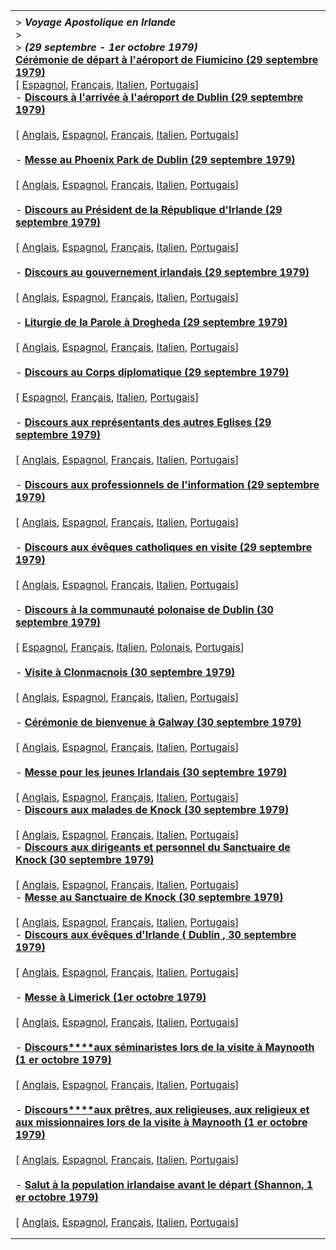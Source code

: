 |     |
| --- |
|  |
| > ***Voyage Apostolique en Irlande***<br>> <br>> ***(29 septembre - 1er octobre 1979)***<br>**[Cérémonie de départ à l'aéroport de Fiumicino (29 septembre 1979)](/content/john-paul-ii/fr/speeches/1979/september/documents/hf_jp-ii_spe_19790929_irlanda-fiumicino-aeroporto.html)**<br>[ [Espagnol](/content/john-paul-ii/es/speeches/1979/september/documents/hf_jp-ii_spe_19790929_irlanda-fiumicino-aeroporto.html), [Français](/content/john-paul-ii/fr/speeches/1979/september/documents/hf_jp-ii_spe_19790929_irlanda-fiumicino-aeroporto.html), [Italien](/content/john-paul-ii/it/speeches/1979/september/documents/hf_jp-ii_spe_19790929_irlanda-fiumicino-aeroporto.html), [Portugais](/content/john-paul-ii/pt/speeches/1979/september/documents/hf_jp-ii_spe_19790929_irlanda-fiumicino-aeroporto.html)]<br>- **[Discours à l'arrivée à l'aéroport de Dublin (29 septembre 1979)](/content/john-paul-ii/fr/speeches/1979/september/documents/hf_jp-ii_spe_19790929_irlanda-dublino-aeroporto.html)**<br>  <br>  [ [Anglais](/content/john-paul-ii/en/speeches/1979/september/documents/hf_jp-ii_spe_19790929_irlanda-dublino-aeroporto.html), [Espagnol](/content/john-paul-ii/es/speeches/1979/september/documents/hf_jp-ii_spe_19790929_irlanda-dublino-aeroporto.html), [Français](/content/john-paul-ii/fr/speeches/1979/september/documents/hf_jp-ii_spe_19790929_irlanda-dublino-aeroporto.html), [Italien](/content/john-paul-ii/it/speeches/1979/september/documents/hf_jp-ii_spe_19790929_irlanda-dublino-aeroporto.html), [Portugais](/content/john-paul-ii/pt/speeches/1979/september/documents/hf_jp-ii_spe_19790929_irlanda-dublino-aeroporto.html)]<br>  <br>- **[Messe au Phoenix Park de Dublin (29 septembre 1979)](/content/john-paul-ii/fr/travels/sub_index1979/documents/hf_jp-ii_hom_19790929_irlanda-dublino.html)**<br>  <br>  [ [Anglais](/content/john-paul-ii/en/homilies/1979/documents/hf_jp-ii_hom_19790929_irlanda-dublino.html), [Espagnol](/content/john-paul-ii/es/homilies/1979/documents/hf_jp-ii_hom_19790929_irlanda-dublino.html), [Français](/content/john-paul-ii/fr/travels/sub_index1979/documents/hf_jp-ii_hom_19790929_irlanda-dublino.html), [Italien](/content/john-paul-ii/it/homilies/1979/documents/hf_jp-ii_hom_19790929_irlanda-dublino.html), [Portugais](/content/john-paul-ii/pt/homilies/1979/documents/hf_jp-ii_hom_19790929_irlanda-dublino.html)] <br>  <br>- **[Discours au Président de la République d'Irlande (29 septembre 1979)](/content/john-paul-ii/fr/speeches/1979/september/documents/hf_jp-ii_spe_19790929_irlanda-dublino-presidente.html)**<br>  <br>  [ [Anglais](/content/john-paul-ii/en/speeches/1979/september/documents/hf_jp-ii_spe_19790929_irlanda-dublino-presidente.html), [Espagnol](/content/john-paul-ii/es/speeches/1979/september/documents/hf_jp-ii_spe_19790929_irlanda-dublino-presidente.html), [Français](/content/john-paul-ii/fr/speeches/1979/september/documents/hf_jp-ii_spe_19790929_irlanda-dublino-presidente.html), [Italien](/content/john-paul-ii/it/speeches/1979/september/documents/hf_jp-ii_spe_19790929_irlanda-dublino-presidente.html), [Portugais](/content/john-paul-ii/pt/speeches/1979/september/documents/hf_jp-ii_spe_19790929_irlanda-dublino-presidente.html)]<br>  <br>- **[Discours au gouvernement irlandais (29 septembre 1979)](/content/john-paul-ii/fr/speeches/1979/september/documents/hf_jp-ii_spe_19790929_irlanda-dublino-governo.html)**<br>  <br>  [ [Anglais](/content/john-paul-ii/en/speeches/1979/september/documents/hf_jp-ii_spe_19790929_irlanda-dublino-governo.html), [Espagnol](/content/john-paul-ii/es/speeches/1979/september/documents/hf_jp-ii_spe_19790929_irlanda-dublino-governo.html), [Français](/content/john-paul-ii/fr/speeches/1979/september/documents/hf_jp-ii_spe_19790929_irlanda-dublino-governo.html), [Italien](/content/john-paul-ii/it/speeches/1979/september/documents/hf_jp-ii_spe_19790929_irlanda-dublino-governo.html), [Portugais](/content/john-paul-ii/pt/speeches/1979/september/documents/hf_jp-ii_spe_19790929_irlanda-dublino-governo.html)]<br>  <br>- **[Liturgie de la Parole à Drogheda (29 septembre 1979)](/content/john-paul-ii/fr/homilies/1979/documents/hf_jp-ii_hom_19790929_irlanda-dublino-drogheda.html)**<br>  <br>  [ [Anglais](/content/john-paul-ii/en/homilies/1979/documents/hf_jp-ii_hom_19790929_irlanda-dublino-drogheda.html), [Espagnol](/content/john-paul-ii/es/homilies/1979/documents/hf_jp-ii_hom_19790929_irlanda-dublino-drogheda.html), [Français](/content/john-paul-ii/fr/homilies/1979/documents/hf_jp-ii_hom_19790929_irlanda-dublino-drogheda.html), [Italien](/content/john-paul-ii/it/homilies/1979/documents/hf_jp-ii_hom_19790929_irlanda-dublino-drogheda.html), [Portugais](/content/john-paul-ii/pt/homilies/1979/documents/hf_jp-ii_hom_19790929_irlanda-dublino-drogheda.html)] <br>  <br>- **[Discours au Corps diplomatique (29 septembre 1979)](/content/john-paul-ii/fr/speeches/1979/september/documents/hf_jp-ii_spe_19790929_irlanda-dublino-corpo-diplom.html)**<br>  <br>  [ [Espagnol](/content/john-paul-ii/es/speeches/1979/september/documents/hf_jp-ii_spe_19790929_irlanda-dublino-corpo-diplom.html), [Français](/content/john-paul-ii/fr/speeches/1979/september/documents/hf_jp-ii_spe_19790929_irlanda-dublino-corpo-diplom.html), [Italien](/content/john-paul-ii/it/speeches/1979/september/documents/hf_jp-ii_spe_19790929_irlanda-dublino-corpo-diplom.html), [Portugais](/content/john-paul-ii/pt/speeches/1979/september/documents/hf_jp-ii_spe_19790929_irlanda-dublino-corpo-diplom.html)]<br>  <br>- **[Discours aux représentants des autres Eglises (29 septembre 1979)](/content/john-paul-ii/fr/speeches/1979/september/documents/hf_jp-ii_spe_19790929_irlanda-dublino-chiese.html)**<br>  <br>  [ [Anglais](/content/john-paul-ii/en/speeches/1979/september/documents/hf_jp-ii_spe_19790929_irlanda-dublino-chiese.html), [Espagnol](/content/john-paul-ii/es/speeches/1979/september/documents/hf_jp-ii_spe_19790929_irlanda-dublino-chiese.html), [Français](/content/john-paul-ii/fr/speeches/1979/september/documents/hf_jp-ii_spe_19790929_irlanda-dublino-chiese.html), [Italien](/content/john-paul-ii/it/speeches/1979/september/documents/hf_jp-ii_spe_19790929_irlanda-dublino-chiese.html), [Portugais](/content/john-paul-ii/pt/speeches/1979/september/documents/hf_jp-ii_spe_19790929_irlanda-dublino-chiese.html)]<br>  <br>- **[Discours aux professionnels de l'information (29 septembre 1979)](/content/john-paul-ii/fr/speeches/1979/september/documents/hf_jp-ii_spe_19790929_irlanda-dublino-telecomunicazioni.html)**<br>  <br>  [ [Anglais](/content/john-paul-ii/en/speeches/1979/september/documents/hf_jp-ii_spe_19790929_irlanda-dublino-telecomunicazioni.html), [Espagnol](/content/john-paul-ii/es/speeches/1979/september/documents/hf_jp-ii_spe_19790929_irlanda-dublino-telecomunicazioni.html), [Français](/content/john-paul-ii/fr/speeches/1979/september/documents/hf_jp-ii_spe_19790929_irlanda-dublino-telecomunicazioni.html), [Italien](/content/john-paul-ii/it/speeches/1979/september/documents/hf_jp-ii_spe_19790929_irlanda-dublino-telecomunicazioni.html), [Portugais](/content/john-paul-ii/pt/speeches/1979/september/documents/hf_jp-ii_spe_19790929_irlanda-dublino-telecomunicazioni.html)]<br>  <br>- **[Discours aux évêques catholiques en visite (29 septembre 1979)](/content/john-paul-ii/fr/speeches/1979/september/documents/hf_jp-ii_spe_19790929_irlanda-dublino-vescovi.html)**<br>  <br>  [ [Anglais](/content/john-paul-ii/en/speeches/1979/september/documents/hf_jp-ii_spe_19790929_irlanda-dublino-vescovi.html), [Espagnol](/content/john-paul-ii/es/speeches/1979/september/documents/hf_jp-ii_spe_19790929_irlanda-dublino-vescovi.html), [Français](/content/john-paul-ii/fr/speeches/1979/september/documents/hf_jp-ii_spe_19790929_irlanda-dublino-vescovi.html), [Italien](/content/john-paul-ii/it/speeches/1979/september/documents/hf_jp-ii_spe_19790929_irlanda-dublino-vescovi.html), [Portugais](/content/john-paul-ii/pt/speeches/1979/september/documents/hf_jp-ii_spe_19790929_irlanda-dublino-vescovi.html)]<br>  <br>- **[Discours à la communauté polonaise de Dublin (30 septembre 1979)](/content/john-paul-ii/fr/speeches/1979/september/documents/hf_jp-ii_spe_19790930_irlanda-dublino-polacchi.html)**<br>  <br>  [ [Espagnol](/content/john-paul-ii/es/speeches/1979/september/documents/hf_jp-ii_spe_19790930_irlanda-dublino-polacchi.html), [Français](/content/john-paul-ii/fr/speeches/1979/september/documents/hf_jp-ii_spe_19790930_irlanda-dublino-polacchi.html), [Italien](/content/john-paul-ii/it/speeches/1979/september/documents/hf_jp-ii_spe_19790930_irlanda-dublino-polacchi.html), [Polonais](/content/john-paul-ii/pl/speeches/1979/september/documents/hf_jp-ii_spe_19790930_irlanda-dublino-polacchi.html), [Portugais](/content/john-paul-ii/pt/speeches/1979/september/documents/hf_jp-ii_spe_19790930_irlanda-dublino-polacchi.html)]<br>  <br>- **[Visite à Clonmacnois (30 septembre 1979)](/content/john-paul-ii/fr/speeches/1979/september/documents/hf_jp-ii_spe_19790930_irlanda-clonmacnois.html)**<br>  <br>  [ [Anglais](/content/john-paul-ii/en/speeches/1979/september/documents/hf_jp-ii_spe_19790930_irlanda-clonmacnois.html), [Espagnol](/content/john-paul-ii/es/speeches/1979/september/documents/hf_jp-ii_spe_19790930_irlanda-clonmacnois.html), [Français](/content/john-paul-ii/fr/speeches/1979/september/documents/hf_jp-ii_spe_19790930_irlanda-clonmacnois.html), [Italien](/content/john-paul-ii/it/speeches/1979/september/documents/hf_jp-ii_spe_19790930_irlanda-clonmacnois%20.html), [Portugais](/content/john-paul-ii/pt/speeches/1979/september/documents/hf_jp-ii_spe_19790930_irlanda-clonmacnois%20.html)] <br>  <br>- **[Cérémonie de bienvenue à Galway (30 septembre 1979)](/content/john-paul-ii/fr/speeches/1979/september/documents/hf_jp-ii_spe_19790930_irlanda-galway-arrivo.html)**<br>  <br>  [ [Anglais](/content/john-paul-ii/en/speeches/1979/september/documents/hf_jp-ii_spe_19790930_irlanda-galway-arrivo.html), [Espagnol](/content/john-paul-ii/es/speeches/1979/september/documents/hf_jp-ii_spe_19790930_irlanda-galway-arrivo.html), [Français](/content/john-paul-ii/fr/speeches/1979/september/documents/hf_jp-ii_spe_19790930_irlanda-galway-arrivo.html), [Italien](/content/john-paul-ii/it/speeches/1979/september/documents/hf_jp-ii_spe_19790930_irlanda-galway-arrivo.html), [Portugais](/content/john-paul-ii/pt/speeches/1979/september/documents/hf_jp-ii_spe_19790930_irlanda-galway-arrivo.html)] <br>  <br>- **[Messe pour les jeunes Irlandais (30 septembre 1979)](/content/john-paul-ii/fr/homilies/1979/documents/hf_jp-ii_hom_19790930_irlanda-galway-giovani.html)**<br>  <br>  [ [Anglais](/content/john-paul-ii/en/homilies/1979/documents/hf_jp-ii_hom_19790930_irlanda-galway-giovani.html), [Espagnol](/content/john-paul-ii/es/homilies/1979/documents/hf_jp-ii_hom_19790930_irlanda-galway-giovani.html), [Français](/content/john-paul-ii/fr/homilies/1979/documents/hf_jp-ii_hom_19790930_irlanda-galway-giovani.html), [Italien](/content/john-paul-ii/it/homilies/1979/documents/hf_jp-ii_hom_19790930_irlanda-galway-giovani.html), [Portugais](/content/john-paul-ii/pt/homilies/1979/documents/hf_jp-ii_hom_19790930_irlanda-galway-giovani.html)]<br>- **[Discours aux malades de Knock (30 septembre 1979)](/content/john-paul-ii/fr/speeches/1979/september/documents/hf_jp-ii_spe_19790930_irlanda-knock-ammalati.html)**<br>  <br>  [ [Anglais](/content/john-paul-ii/en/homilies/1979/documents/hf_jp-ii_hom_19790930_irlanda-knock.html), [Espagnol](/content/john-paul-ii/es/speeches/1979/september/documents/hf_jp-ii_spe_19790930_irlanda-knock-ammalati.html), [Français](/content/john-paul-ii/fr/speeches/1979/september/documents/hf_jp-ii_spe_19790930_irlanda-knock-ammalati.html), [Italien](/content/john-paul-ii/it/speeches/1979/september/documents/hf_jp-ii_spe_19790930_irlanda-knock-ammalati.html), [Portugais](/content/john-paul-ii/pt/speeches/1979/september/documents/hf_jp-ii_spe_19790930_irlanda-knock-ammalati.html)]<br>- **[Discours aux dirigeants et personnel du Sanctuaire de Knock (30 septembre 1979)](/content/john-paul-ii/fr/speeches/1979/september/documents/hf_jp-ii_spe_19790930_irlanda-knock-addetti.html)**<br>  <br>  [ [Anglais](/content/john-paul-ii/en/speeches/1979/september/documents/hf_jp-ii_spe_19790930_irlanda-knock-addetti.html), [Espagnol](/content/john-paul-ii/es/speeches/1979/september/documents/hf_jp-ii_spe_19790930_irlanda-knock-addetti.html), [Français](/content/john-paul-ii/fr/speeches/1979/september/documents/hf_jp-ii_spe_19790930_irlanda-knock-addetti.html), [Italien](/content/john-paul-ii/it/speeches/1979/september/documents/hf_jp-ii_spe_19790930_irlanda-knock-addetti.html), [Portugais](/content/john-paul-ii/pt/speeches/1979/september/documents/hf_jp-ii_spe_19790930_irlanda-knock-addetti.html)]<br>- **[Messe au Sanctuaire de Knock (30 septembre 1979)](/content/john-paul-ii/fr/homilies/1979/documents/hf_jp-ii_hom_19790930_irlanda-knock.html)**<br>  <br>  [ [Anglais](/content/john-paul-ii/en/homilies/1979/documents/hf_jp-ii_hom_19790930_irlanda-knock.html), [Espagnol](/content/john-paul-ii/es/homilies/1979/documents/hf_jp-ii_hom_19790930_irlanda-knock.html), [Français](/content/john-paul-ii/fr/homilies/1979/documents/hf_jp-ii_hom_19790930_irlanda-knock.html), [Italien](/content/john-paul-ii/it/homilies/1979/documents/hf_jp-ii_hom_19790930_irlanda-knock.html), [Portugais](/content/john-paul-ii/pt/homilies/1979/documents/hf_jp-ii_hom_19790930_irlanda-knock.html)] <br>- [**Discours aux évêques d'Irlande (** **Dublin** **, 30 septembre 1979)**](/content/john-paul-ii/fr/travels/sub_index1979/documents/hf_jp-ii_spe_19790930_irlanda-knock-vescovi.html)<br>  <br>  [ [Anglais](/content/john-paul-ii/en/speeches/1979/september/documents/hf_jp-ii_spe_19790930_irlanda-knock-vescovi.html), [Espagnol](/content/john-paul-ii/es/speeches/1979/september/documents/hf_jp-ii_spe_19790930_irlanda-knock-vescovi.html), [Français](/content/john-paul-ii/fr/travels/sub_index1979/documents/hf_jp-ii_spe_19790930_irlanda-knock-vescovi.html), [Italien](/content/john-paul-ii/it/speeches/1979/september/documents/hf_jp-ii_spe_19790930_irlanda-knock-vescovi.html), [Portugais](/content/john-paul-ii/pt/speeches/1979/september/documents/hf_jp-ii_spe_19790930_irlanda-knock-vescovi.html)]<br>  <br>- **[Messe à Limerick (1er octobre 1979)](/content/john-paul-ii/fr/homilies/1979/documents/hf_jp-ii_hom_19791001_irlanda-limerick.html)**<br>  <br>  [ [Anglais](/content/john-paul-ii/en/homilies/1979/documents/hf_jp-ii_hom_19791001_irlanda-limerick.html), [Espagnol](/content/john-paul-ii/es/homilies/1979/documents/hf_jp-ii_hom_19791001_irlanda-limerick.html), [Français](/content/john-paul-ii/fr/homilies/1979/documents/hf_jp-ii_hom_19791001_irlanda-limerick.html), [Italien](/content/john-paul-ii/it/homilies/1979/documents/hf_jp-ii_hom_19791001_irlanda-limerick.html), [Portugais](/content/john-paul-ii/pt/homilies/1979/documents/hf_jp-ii_hom_19791001_irlanda-limerick.html)]<br>  <br>- [**Discours****aux séminaristes lors de la visite à Maynooth (1** **er** **octobre 1979)**](/content/john-paul-ii/fr/speeches/1979/october/documents/hf_jp-ii_spe_19791001_maynooth-ireland.html)<br>  <br>  [ [Anglais](/content/john-paul-ii/en/speeches/1979/october/documents/hf_jp-ii_spe_19791001_maynooth-ireland.html), [Espagnol](/content/john-paul-ii/es/speeches/1979/october/documents/hf_jp-ii_spe_19791001_maynooth-ireland.html), [Français](/content/john-paul-ii/fr/speeches/1979/october/documents/hf_jp-ii_spe_19791001_maynooth-ireland.html), [Italien](/content/john-paul-ii/it/speeches/1979/october/documents/hf_jp-ii_spe_19791001_maynooth-ireland.html), [Portugais](/content/john-paul-ii/pt/speeches/1979/october/documents/hf_jp-ii_spe_19791001_maynooth-ireland.html)]<br>  <br>- [**Discours****aux prêtres, aux religieuses, aux religieux et aux missionnaires lors de la visite à Maynooth (1** **er** **octobre 1979)**](/content/john-paul-ii/fr/speeches/1979/october/documents/hf_jp-ii_spe_19791001_maynooth-religious-people.html)<br>  <br>  [ [Anglais](/content/john-paul-ii/en/speeches/1979/october/documents/hf_jp-ii_spe_19791001_maynooth-religious-people.html), [Espagnol](/content/john-paul-ii/es/speeches/1979/october/documents/hf_jp-ii_spe_19791001_maynooth-religious-people.html), [Français](/content/john-paul-ii/fr/speeches/1979/october/documents/hf_jp-ii_spe_19791001_maynooth-religious-people.html), [Italien](/content/john-paul-ii/it/speeches/1979/october/documents/hf_jp-ii_spe_19791001_maynooth-religious-people.html), [Portugais](/content/john-paul-ii/pt/speeches/1979/october/documents/hf_jp-ii_spe_19791001_maynooth-religious-people.html)]<br>  <br>- [**Salut à la population irlandaise avant le départ (Shannon, 1** **er** **octobre 1979)**](/content/john-paul-ii/fr/speeches/1979/october/documents/hf_jp-ii_spe_19791001_ireland-farewell.html)<br>  <br>   [ [Anglais](/content/john-paul-ii/en/speeches/1979/october/documents/hf_jp-ii_spe_19791001_ireland-farewell.html), [Espagnol](/content/john-paul-ii/es/speeches/1979/october/documents/hf_jp-ii_spe_19791001_ireland-farewell.html), [Français](/content/john-paul-ii/fr/speeches/1979/october/documents/hf_jp-ii_spe_19791001_ireland-farewell.html), [Italien](/content/john-paul-ii/it/speeches/1979/october/documents/hf_jp-ii_spe_19791001_ireland-farewell.html), [Portugais](/content/john-paul-ii/pt/speeches/1979/october/documents/hf_jp-ii_spe_19791001_ireland-farewell.html)] |
|  |
|  |